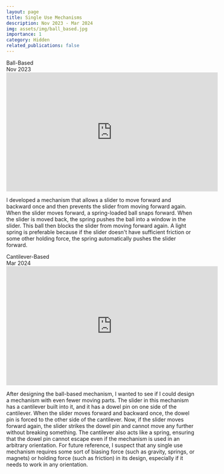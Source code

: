 ```yaml
---
layout: page
title: Single Use Mechanisms
description: Nov 2023 - Mar 2024
img: assets/img/ball_based.jpg
importance: 1
category: Hidden
related_publications: false
---
```


<div class="h2">Ball-Based</div>
Nov 2023
<div class="embed-responsive embed-responsive-16by9 mb-3">
    <iframe width="560" height="315" src="https://www.youtube.com/embed/_hQ11aZ3hdk?si=XI3X-BpevBfRVlTY" title="YouTube video player" frameborder="0" allow="accelerometer; autoplay; clipboard-write; encrypted-media; gyroscope; picture-in-picture; web-share" referrerpolicy="strict-origin-when-cross-origin" allowfullscreen></iframe>
</div>

I developed a mechanism that allows a slider to move forward and backward once and then prevents the slider from moving forward again. When the slider moves forward, a spring-loaded ball snaps forward. When the slider is moved back, the spring pushes the ball into a window in the slider. This ball then blocks the slider from moving forward again. A light spring is preferable because if the slider doesn't have sufficient friction or some other holding force, the spring automatically pushes the slider forward.


<div class="h2">Cantilever-Based</div>
Mar 2024
<div class="embed-responsive embed-responsive-16by9 mb-3">
    <iframe width="560" height="315" src="https://www.youtube.com/embed/6u3fJ66nyjg?si=Drl27SljDzgtEFok" title="YouTube video player" frameborder="0" allow="accelerometer; autoplay; clipboard-write; encrypted-media; gyroscope; picture-in-picture; web-share" referrerpolicy="strict-origin-when-cross-origin" allowfullscreen></iframe>
</div>

After designing the ball-based mechanism, I wanted to see if I could design a mechanism with even fewer moving parts. The slider in this mechanism has a cantilever built into it, and it has a dowel pin on one side of the cantilever. When the slider moves forward and backward once, the dowel pin is forced to the other side of the cantilever. Now, if the slider moves forward again, the slider strikes the dowel pin and cannot move any further without breaking something. The cantilever also acts like a spring, ensuring that the dowel pin cannot escape even if the mechanism is used in an arbitrary orientation. For future reference, I suspect that any single use mechanism requires some sort of biasing force (such as gravity, springs, or magnets) or holding force (such as friction) in its design, especially if it needs to work in any orientation.


